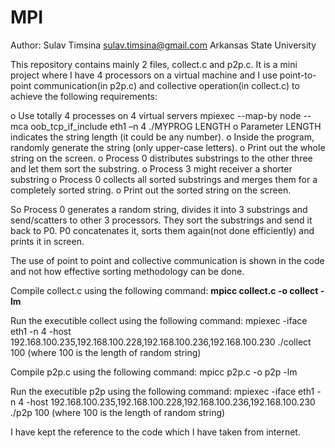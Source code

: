 # MPI
Author: Sulav Timsina
        sulav.timsina@gmail.com
        Arkansas State University
        
This repository contains mainly 2 files, collect.c and p2p.c.
It is a mini project where I have 4 processors on a virtual machine and I use point-to-point communication(in p2p.c) and collective operation(in collect.c) to achieve the following requirements:

o	Use totally 4 processes on 4 virtual servers
mpiexec --map-by node --mca oob_tcp_if_include eth1 –n 4 ./MYPROG LENGTH
o	Parameter LENGTH indicates the string length (it could be any number).
o	Inside the program, randomly generate the string (only upper-case letters).
o	Print out the whole string on the screen.
o	Process 0 distributes substrings to the other three and let them sort the substring.
o	Process 3 might receiver a shorter substring
o	Process 0 collects all sorted substrings and merges them for a completely sorted string.
o	Print out the sorted string on the screen.

So Process 0 generates a random string, divides it into 3 substrings and send/scatters to other 3 processors. They sort the substrings and send it back to P0. P0 concatenates it, sorts them again(not done efficiently) and prints it in screen.

The use of point to point and collective communication is shown in the code and not how effective sorting methodology can be done.

Compile collect.c using the following command:
<b>mpicc collect.c -o collect -lm</b>

Run the executible collect using the following command:
mpiexec -iface eth1 -n 4 -host 192.168.100.235,192.168.100.228,192.168.100.236,192.168.100.230 ./collect 100
(where 100 is the length of random string)

Compile p2p.c using the following command:
mpicc p2p.c -o p2p -lm

Run the executible p2p using the following command:
mpiexec -iface eth1 -n 4 -host 192.168.100.235,192.168.100.228,192.168.100.236,192.168.100.230 ./p2p 100
(where 100 is the length of random string)

I have kept the reference to the code which I have taken from internet.
